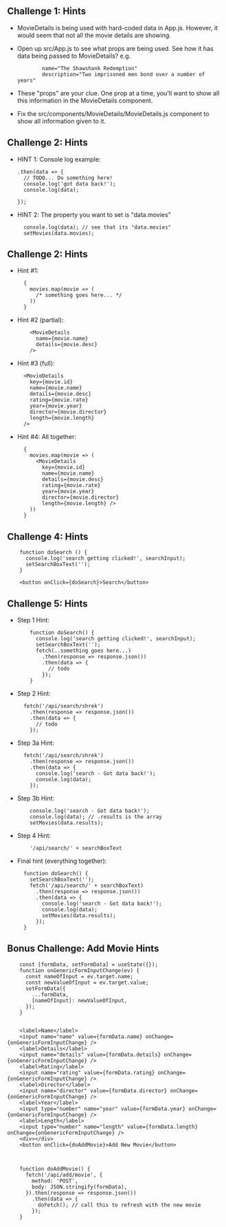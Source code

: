 

Challenge 1: Hints
-----------------------------------------------------------------------------

- MovieDetails is being used with hard-coded data in App.js.  However, it would
  seem that not all the movie details are showing.

- Open up src/App.js to see what props are being used. See how it has data
  being passed to MovieDetails? e.g.

              name="The Shawshank Redemption"
              description="Two imprisoned men bond over a number of years"

- These "props" are your clue. One prop at a time, you'll want to show all this
  information in the MovieDetails component.

- Fix the src/components/MovieDetails/MovieDetails.js component to show all
  information given to it.


Challenge 2: Hints
-----------------------------------------------------------------------------

- HINT 1: Console log example:

      .then(data => {
        // TODO... Do something here!
        console.log('got data back!');
        console.log(data);

      });


- HINT 2: The property you want to set is "data.movies"

        console.log(data); // see that its "data.movies"
        setMovies(data.movies);




Challenge 2: Hints
-----------------------------------------------------------------------------

- Hint #1:

        {
          movies.map(movie => (
            /* something goes here... */
          ))
        }


- Hint #2 (partial):

          <MovieDetails
            name={movie.name}
            details={movie.desc}
          />



- Hint #3 (full):

        <MovieDetails
          key={movie.id}
          name={movie.name}
          details={movie.desc}
          rating={movie.rate}
          year={movie.year}
          director={movie.director}
          length={movie.length}
        />


- Hint #4: All together:

        {
          movies.map(movie => (
            <MovieDetails
              key={movie.id}
              name={movie.name}
              details={movie.desc}
              rating={movie.rate}
              year={movie.year}
              director={movie.director}
              length={movie.length} />
          ))
        }



Challenge 4: Hints
-----------------------------------------------------------------------------



        function doSearch () {
          console.log('search getting clicked!', searchInput);
          setSearchBoxText('');
        }

        <button onClick={doSearch}>Search</button>



Challenge 5: Hints
-----------------------------------------------------------------------------

- Step 1 Hint:

          function doSearch() {
            console.log('search getting clicked!', searchInput);
            setSearchBoxText('');
            fetch(..something goes here...)
              .then(response => response.json())
              .then(data => {
                // todo
              });
          }


- Step 2 Hint:

        fetch('/api/search/shrek')
          .then(response => response.json())
          .then(data => {
            // todo
          });

- Step 3a Hint:

        fetch('/api/search/shrek')
          .then(response => response.json())
          .then(data => {
            console.log('search - Got data back!');
            console.log(data);
          });


- Step 3b Hint:

          console.log('search - Got data back!');
          console.log(data); // .results is the array
          setMovies(data.results);


- Step 4 Hint:

          '/api/search/' + searchBoxText




- Final hint (everything together):

        function doSearch() {
          setSearchBoxText('');
          fetch('/api/search/' + searchBoxText)
            .then(response => response.json())
            .then(data => {
              console.log('search - Got data back!');
              console.log(data);
              setMovies(data.results);
            });
        }





Bonus Challenge: Add Movie Hints
-----------------------------------------------------------------------------

        const [formData, setFormData] = useState({});
        function onGenericFormInputChange(ev) {
          const nameOfInput = ev.target.name;
          const newValueOfInput = ev.target.value;
          setFormData({
            ...formData,
            [nameOfInput]: newValueOfInput,
          });
        }


        <label>Name</label>
        <input name="name" value={formData.name} onChange={onGenericFormInputChange} />
        <label>Details</label>
        <input name="details" value={formData.details} onChange={onGenericFormInputChange} />
        <label>Rating</label>
        <input name="rating" value={formData.rating} onChange={onGenericFormInputChange} />
        <label>Director</label>
        <input name="director" value={formData.director} onChange={onGenericFormInputChange} />
        <label>Year</label>
        <input type="number" name="year" value={formData.year} onChange={onGenericFormInputChange} />
        <label>Length</label>
        <input type="number" name="length" value={formData.length} onChange={onGenericFormInputChange} />
        <div></div>
        <button onClick={doAddMovie}>Add New Movie</button>



        function doAddMovie() {
          fetch('/api/add/movie', {
            method: 'POST',
            body: JSON.stringify(formData),
          }).then(response => response.json())
            .then(data => {
              doFetch(); // call this to refresh with the new movie
            });
        }

